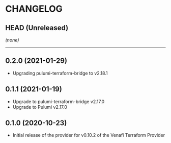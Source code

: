 CHANGELOG
=========

## HEAD (Unreleased)
_(none)_

---

## 0.2.0 (2021-01-29)
* Upgrading pulumi-terraform-bridge to v2.18.1

## 0.1.1 (2021-01-19)
* Upgrade to pulumi-terraform-bridge v2.17.0
* Upgrade to Pulumi v2.17.0

## 0.1.0 (2020-10-23)
* Initial release of the provider for v0.10.2 of the Venafi Terraform Provider
